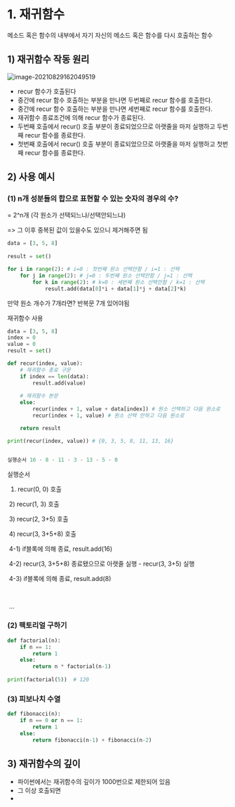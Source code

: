 # 1. 재귀함수

메소드 혹은 함수의 내부에서 자기 자신의 메소드 혹은 함수를 다시 호출하는 함수



## 1) 재귀함수 작동 원리

![image-20210829162049519](C:\Users\hmjan\AppData\Roaming\Typora\typora-user-images\image-20210829162049519.png)

- recur 함수가 호출된다
- 중간에 recur 함수 호출하는 부분을 만나면 두번째로 recur 함수를 호출한다.
- 중간에 recur 함수 호출하는 부분을 만나면 세번째로 recur 함수를 호출한다.
- 재귀함수 종료조건에 의해 recur 함수가 종료된다.
- 두번째 호출에서 recur() 호출 부분이 종료되었으므로 아랫줄을 마저 실행하고 두번째 recur 함수를 종료한다.
- 첫번째 호출에서 recur() 호출 부분이 종료되었으므로 아랫줄을 마저 실행하고 첫번째 recur 함수를 종료한다.



## 2) 사용 예시

### (1) n개 성분들의 합으로 표현할 수 있는 숫자의 경우의 수?

= 2^n개   (각 원소가 선택되느냐/선택안되느냐)

=> 그 이후 중복된 값이 있을수도 있으니 제거해주면 됨

```python
data = [3, 5, 8]
    
result = set()

for i in range(2): # i=0 : 첫번째 원소 선택안함 / i=1 : 선택
	for j in range(2): # j=0 : 두번째 원소 선택안함 / j=1 : 선택
		for k in range(2): # k=0 : 세번째 원소 선택안함 / k=1 : 선택
			result.add(data[0]*i + data[1]*j + data[2]*k)
```



만약 원소 개수가 7개라면? 반복문 7개 있어야됨

재귀함수 사용

```python
data = [3, 5, 8]
index = 0
value = 0
result = set() 

def recur(index, value):   
    # 재귀함수 종료 구문
    if index == len(data):
        result.add(value)
    
    # 재귀함수 본문   
    else:
        recur(index + 1, value + data[index]) # 원소 선택하고 다음 원소로
        recur(index + 1, value) # 원소 선택 안하고 다음 원소로

    return result

print(recur(index, value)) # {0, 3, 5, 8, 11, 13, 16}


실행순서 16 - 8 - 11 - 3 - 13 - 5 - 0
```

실행순서

1) recur(0, 0) 호출

​	2) recur(1, 3) 호출

​		3) recur(2, 3+5) 호출

​			4) recur(3, 3+5+8) 호출

​				4-1) if블록에 의해 종료, result.add(16)

​				4-2) recur(3, 3+5+8) 종료됐으므로 아랫줄 실행 - recur(3, 3+5) 실행

​				4-3) if블록에 의해 종료, result.add(8)

​			

​	 ...







### (2) 팩토리얼 구하기

```python
def factorial(n):
    if n == 1:
        return 1
    else:
        return n * factorial(n-1)
    
print(factorial(5))  # 120
```





### (3) 피보나치 수열

```python
def fibonacci(n):
    if n == 0 or n == 1:
        return 1
    else:
        return fibonacci(n-1) + fibonacci(n-2)
```





## 3) 재귀함수의 깊이

- 파이썬에서는 재귀함수의 깊이가 1000번으로 제한되어 있음
- 그 이상 호출되면 
- 

